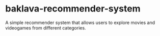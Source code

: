 # baklava-recommender-system
A simple recommender system that allows users to explore movies and videogames from different categories.
